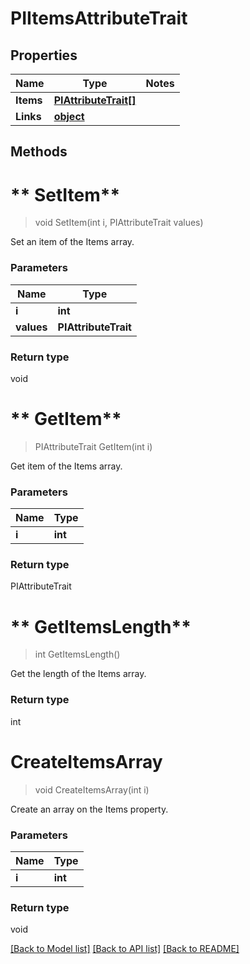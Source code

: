 # PIItemsAttributeTrait

## Properties
Name | Type | Notes
------------ | ------------- | -------------
**Items** | **[**PIAttributeTrait[]**](../Model/PIAttributeTrait.md)**
**Links** | **[**object**](../Model/Object.md)**

## Methods

# ** SetItem**
> void  SetItem(int i, PIAttributeTrait values)

Set an item of the Items array.

### Parameters

Name | Type
------------- | -------------
 **i** | **int**
 **values** | **PIAttributeTrait**

### Return type

void


# ** GetItem**
> PIAttributeTrait  GetItem(int i)

Get item of the Items array.

### Parameters

Name | Type
------------- | -------------
 **i** | **int**

### Return type

PIAttributeTrait


# ** GetItemsLength**
> int  GetItemsLength()

Get the length of the Items array.


### Return type

int


# **CreateItemsArray**
> void CreateItemsArray(int i)

Create an array on the Items property.

### Parameters

Name | Type
------------- | -------------
 **i** | **int**

### Return type

void

[[Back to Model list]](../../README.md#documentation-for-models) [[Back to API list]](../../README.md#documentation-for-api-endpoints) [[Back to README]](../../README.md)

